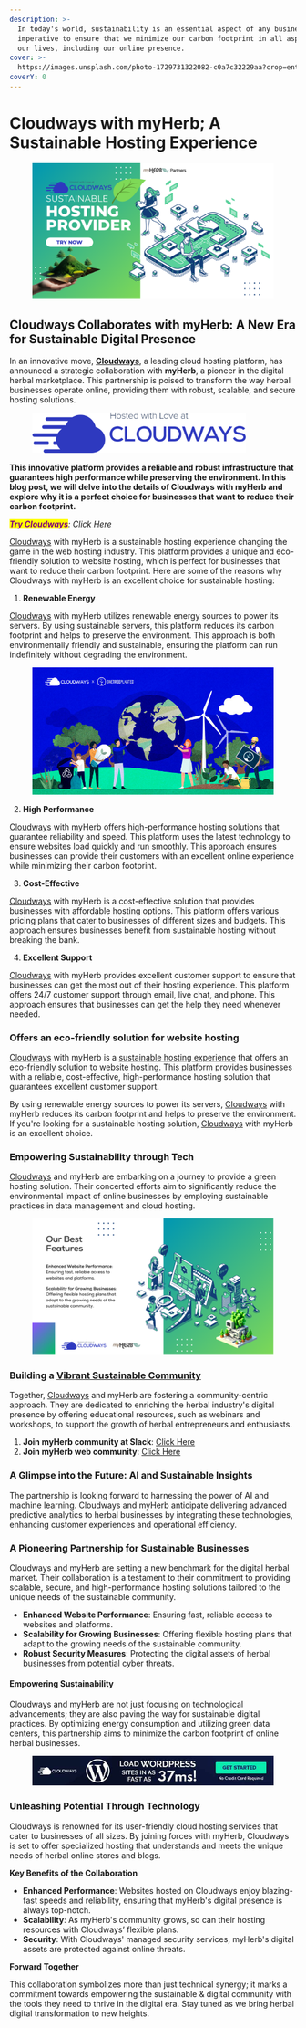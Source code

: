 ```yaml
---
description: >-
  In today's world, sustainability is an essential aspect of any business. It is
  imperative to ensure that we minimize our carbon footprint in all aspects of
  our lives, including our online presence.
cover: >-
  https://images.unsplash.com/photo-1729731322082-c0a7c32229aa?crop=entropy&cs=srgb&fm=jpg&ixid=M3wxOTcwMjR8MHwxfHJhbmRvbXx8fHx8fHx8fDE3MzQ5OTA4MDV8&ixlib=rb-4.0.3&q=85
coverY: 0
---
```


# Cloudways with myHerb; A Sustainable Hosting Experience

<figure><img src=".gitbook/assets/cloudways myHerb partner (1).png" alt=""><figcaption></figcaption></figure>

## Cloudways Collaborates with myHerb: A New Era for Sustainable Digital Presence

In an innovative move, [**Cloudways**](https://www.cloudways.com/en/?id=1605417), a leading cloud hosting platform, has announced a strategic collaboration with **myHerb**, a pioneer in the digital herbal marketplace. This partnership is poised to transform the way herbal businesses operate online, providing them with robust, scalable, and secure hosting solutions.

<figure><img src=".gitbook/assets/05070bcf.png" alt="Cloudways partner with myHerb" width="375"><figcaption></figcaption></figure>

**This innovative platform provides a reliable and robust infrastructure that guarantees high performance while preserving the environment. In this blog post, we will delve into the details of Cloudways with myHerb and explore why it is a perfect choice for businesses that want to reduce their carbon footprint.**

_<mark style="color:purple;">**Try Cloudways**</mark>:_ [_Click Here_](https://www.cloudways.com/en/?id=1605417)

[Cloudways](https://www.cloudways.com/en/?id=1605417) with myHerb is a sustainable hosting experience changing the game in the web hosting industry. This platform provides a unique and eco-friendly solution to website hosting, which is perfect for businesses that want to reduce their carbon footprint. Here are some of the reasons why Cloudways with myHerb is an excellent choice for sustainable hosting:

1. **Renewable Energy**

[Cloudways](https://www.cloudways.com/en/?id=1605417) with myHerb utilizes renewable energy sources to power its servers. By using sustainable servers, this platform reduces its carbon footprint and helps to preserve the environment. This approach is both environmentally friendly and sustainable, ensuring the platform can run indefinitely without degrading the environment.

<figure><img src=".gitbook/assets/CSR-Blog2.jpg" alt=""><figcaption></figcaption></figure>

2. **High Performance**

[Cloudways](https://www.cloudways.com/en/?id=1605417) with myHerb offers high-performance hosting solutions that guarantee reliability and speed. This platform uses the latest technology to ensure websites load quickly and run smoothly. This approach ensures businesses can provide their customers with an excellent online experience while minimizing their carbon footprint.

3. **Cost-Effective**

[Cloudways](https://www.cloudways.com/en/?id=1605417) with myHerb is a cost-effective solution that provides businesses with affordable hosting options. This platform offers various pricing plans that cater to businesses of different sizes and budgets. This approach ensures businesses benefit from sustainable hosting without breaking the bank.

4. **Excellent Support**

[Cloudways](https://www.cloudways.com/en/?id=1605417) with myHerb provides excellent customer support to ensure that businesses can get the most out of their hosting experience. This platform offers 24/7 customer support through email, live chat, and phone. This approach ensures that businesses can get the help they need whenever needed.

### Offers an eco-friendly solution for website hosting

[Cloudways](https://www.cloudways.com/en/?id=1605417) with myHerb is a [sustainable hosting experience](https://www.cloudways.com/en/?id=1605417) that offers an eco-friendly solution to [website hosting](https://www.cloudways.com/en/?id=1605417). This platform provides businesses with a reliable, cost-effective, high-performance hosting solution that guarantees excellent customer support.

By using renewable energy sources to power its servers, [Cloudways](https://www.cloudways.com/en/?id=1605417) with myHerb reduces its carbon footprint and helps to preserve the environment. If you're looking for a sustainable hosting solution, [Cloudways](https://www.cloudways.com/en/?id=1605417) with myHerb is an excellent choice.

### Empowering Sustainability through Tech

[Cloudways](https://www.cloudways.com/en/?id=1605417) and myHerb are embarking on a journey to provide a green hosting solution. Their concerted efforts aim to significantly reduce the environmental impact of online businesses by employing sustainable practices in data management and cloud hosting.

<figure><img src=".gitbook/assets/cloudways myHerb partner 1.png" alt=""><figcaption></figcaption></figure>

### Building a [Vibrant Sustainable Community](https://join.slack.com/t/myherbco/shared_invite/zt-28z4fb1k1-vFbG_gVtmu7cAsfWUJfGxA)

Together, [Cloudways](https://www.cloudways.com/en/?id=1605417) and myHerb are fostering a community-centric approach. They are dedicated to enriching the herbal industry's digital presence by offering educational resources, such as webinars and workshops, to support the growth of herbal entrepreneurs and enthusiasts.

1. **Join myHerb community at Slack**: [Click Here](https://join.slack.com/t/myherbco/shared_invite/zt-28z4fb1k1-vFbG_gVtmu7cAsfWUJfGxA)
2. **Join myHerb web community**: [Click Here](https://myherb.zendesk.com/hc/he-il)

### A Glimpse into the Future: AI and Sustainable Insights

The partnership is looking forward to harnessing the power of AI and machine learning. Cloudways and myHerb anticipate delivering advanced predictive analytics to herbal businesses by integrating these technologies, enhancing customer experiences and operational efficiency.

### A Pioneering Partnership for Sustainable Businesses

Cloudways and myHerb are setting a new benchmark for the digital herbal market. Their collaboration is a testament to their commitment to providing scalable, secure, and high-performance hosting solutions tailored to the unique needs of the sustainable community.

* **Enhanced Website Performance**: Ensuring fast, reliable access to websites and platforms.
* **Scalability for Growing Businesses**: Offering flexible hosting plans that adapt to the growing needs of the sustainable community.
* **Robust Security Measures**: Protecting the digital assets of herbal businesses from potential cyber threats.

#### Empowering Sustainability

Cloudways and myHerb are not just focusing on technological advancements; they are also paving the way for sustainable digital practices. By optimizing energy consumption and utilizing green data centers, this partnership aims to minimize the carbon footprint of online herbal businesses.

<figure><img src=".gitbook/assets/4869f424.jpg" alt=""><figcaption></figcaption></figure>

### **Unleashing Potential Through Technology**

Cloudways is renowned for its user-friendly cloud hosting services that cater to businesses of all sizes. By joining forces with myHerb, Cloudways is set to offer specialized hosting that understands and meets the unique needs of herbal online stores and blogs.

**Key Benefits of the Collaboration**

* **Enhanced Performance**: Websites hosted on Cloudways enjoy blazing-fast speeds and reliability, ensuring that myHerb's digital presence is always top-notch.
* **Scalability**: As myHerb's community grows, so can their hosting resources with Cloudways’ flexible plans.
* **Security**: With Cloudways' managed security services, myHerb's digital assets are protected against online threats.

**Forward Together**

This collaboration symbolizes more than just technical synergy; it marks a commitment towards empowering the sustainable & digital community with the tools they need to thrive in the digital era. Stay tuned as we bring herbal digital transformation to new heights.
